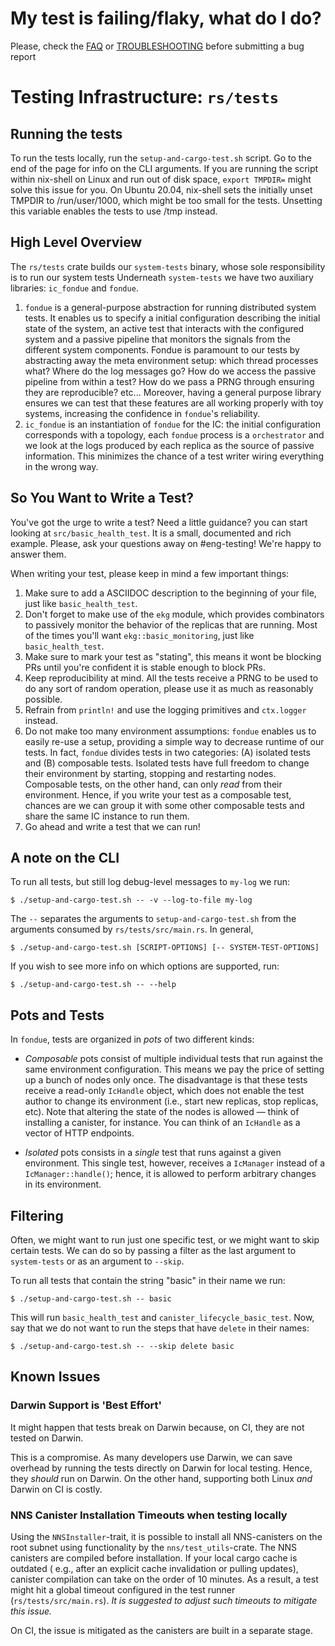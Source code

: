 # My test is failing/flaky, what do I do?

Please, check the [FAQ](doc/FAQ.md) or [TROUBLESHOOTING](doc/TROUBLESHOOTING.md) before submitting
a bug report

# Testing Infrastructure: `rs/tests`

## Running the tests
To run the tests locally, run the `setup-and-cargo-test.sh` script. Go to the end of the page for info on the CLI arguments.
If you are running the script within nix-shell on Linux and run out of disk space, `export TMPDIR=` might solve this issue for you.
On Ubuntu 20.04, nix-shell sets the initially unset TMPDIR to /run/user/1000, which might be too small for the tests. Unsetting this variable enables the tests to use /tmp instead.

## High Level Overview

The `rs/tests` crate builds our `system-tests` binary, whose sole responsibility is to run our system tests 
Underneath `system-tests` we have two auxiliary libraries: `ic_fondue` and `fondue`.

1. `fondue` is a general-purpose abstraction for running distributed system
	 tests. It enables us to specify a initial configuration describing the
	 initial state of the system, an active test that interacts with the
	 configured system and a passive pipeline that monitors the signals from the
	 different system components. Fondue is paramount to our tests by abstracting
	 away the meta environment setup: which thread processes what? Where do the
	 log messages go? How do we access the passive pipeline from within a test?
	 How do we pass a PRNG through ensuring they are reproducible? etc...
	 Moreover, having a general purpose library ensures we can test that these
	 features are all working properly with toy systems, increasing the
	 confidence in `fondue`'s reliability.
1. `ic_fondue` is an instantiation of `fondue` for the IC: the initial
	 configuration corresponds with a topology, each `fondue` process is a
	 `orchestrator` and we look at the logs produced by each replica as the source
	 of passive information. This minimizes the chance of a test writer wiring
	 everything in the wrong way.

## So You Want to Write a Test?

You've got the urge to write a test? Need a little guidance? you can start
looking at `src/basic_health_test`. It is a small, documented and rich example.
Please, ask your questions away on #eng-testing! We're happy to answer them.

When writing your test, please keep in mind a few important things:

1. Make sure to add a ASCIIDOC description to the beginning of your file, just
	 like `basic_health_test`.
1. Don't forget to make use of the `ekg` module, which provides combinators to
	 passively monitor the behavior of the replicas that are running. Most of the
	 times you'll want `ekg::basic_monitoring`, just like `basic_health_test`.
1. Make sure to mark your test as "stating", this means it wont be blocking PRs
	 until you're confident it is stable enough to block PRs.
1. Keep reproducibility at mind. All the tests receive a PRNG to be used to do
	 any sort of random operation, please use it as much as reasonably possible.
1. Refrain from `println!` and use the logging primitives and `ctx.logger`
	 instead.
1. Do not make too many environment assumptions: `fondue` enables us to easily
	 re-use a setup, providing a simple way to decrease runtime of our tests. In
	 fact, `fondue` divides tests in two categories: (A) isolated tests and (B)
	 composable tests. Isolated tests have full freedom to change their
	 environment by starting, stopping and restarting nodes.  Composable tests,
	 on the other hand, can only _read_ from their environment. Hence, if you
	 write your test as a composable test, chances are we can group it with some
	 other composable tests and share the same IC instance to run them.
1. Go ahead and write a test that we can run!


## A note on the CLI

To run all tests, but still log debug-level messages to `my-log` we run:

```
$ ./setup-and-cargo-test.sh -- -v --log-to-file my-log
```

The `--` separates the arguments to `setup-and-cargo-test.sh` from the arguments
consumed by `rs/tests/src/main.rs`. In general,

```
$ ./setup-and-cargo-test.sh [SCRIPT-OPTIONS] [-- SYSTEM-TEST-OPTIONS]
```

If you wish to see more info on which options are supported, run:

```
$ ./setup-and-cargo-test.sh -- --help
```

## Pots and Tests

In `fondue`, tests are organized in _pots_ of two different kinds:

- *Composable* pots consist of multiple individual tests that run against the
	same environment configuration. This means we pay the price of setting up a
	bunch of nodes only once. The disadvantage is that these tests receive a
	read-only `IcHandle` object, which does not enable the test author to change
	its environment (i.e., start new replicas, stop replicas, etc). Note that
	altering the state of the nodes is allowed — think of installing a canister,
	for instance.  You can think of an `IcHandle` as a vector of HTTP endpoints.

- *Isolated* pots consists in a _single_ test that runs against a given
	environment. This single test, however, receives a `IcManager` instead of a
	`IcManager::handle()`; hence, it is allowed to perform arbitrary changes in
	its environment.

## Filtering

Often, we might want to run just one specific test, or we might
want to skip certain tests. We can do so by passing a filter
as the last argument to `system-tests` or as an argument to `--skip`.

To run all tests that contain the string "basic" in their name we run:

```
$ ./setup-and-cargo-test.sh -- basic
```

This will run `basic_health_test` and `canister_lifecycle_basic_test`.
Now, say that we do not want to run the steps that have `delete` in their
names:

```
$ ./setup-and-cargo-test.sh -- --skip delete basic
```

## Known Issues

### Darwin Support is 'Best Effort'

It might happen that tests break on Darwin because, on CI, they are not tested
on Darwin.

This is a compromise. As many developers use Darwin, we can save overhead by
running the tests directly on Darwin for local testing. Hence, they _should_
run on Darwin. On the other hand, supporting both Linux _and_ Darwin on CI is
costly.

### NNS Canister Installation Timeouts when testing locally

Using the `NNSInstaller`-trait, it is possible to install all NNS-canisters on
the root subnet using functionality by the `nns/test_utils`-crate. The NNS
canisters are compiled before installation. If your local cargo cache is
outdated ( e.g., after an explicit cache invalidation or pulling updates),
canister compilation can take on the order of 10 minutes. As a result, a test
might hit a global timeout configured in the test runner
(`rs/tests/src/main.rs`). *It is suggested to adjust such timeouts to mitigate
this issue.*

On CI, the issue is mitigated as the canisters are built in a separate stage. 
